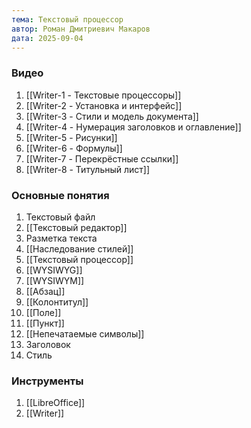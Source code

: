 ```yaml
---
тема: Текстовый процессор
автор: Роман Дмитриевич Макаров
дата: 2025-09-04
---
```


### Видео

1. [[Writer-1 - Текстовые процессоры]]
2. [[Writer-2 - Установка и интерфейс]]
3. [[Writer-3 - Стили и модель документа]]
4. [[Writer-4 - Нумерация заголовков и оглавление]]
5. [[Writer-5 - Рисунки]]
6. [[Writer-6 - Формулы]]
7. [[Writer-7 - Перекрёстные ссылки]]
8. [[Writer-8 - Титульный лист]]

### Основные понятия

1. Текстовый файл
2. [[Текстовый редактор]]
3. Разметка текста
4. [[Наследование стилей]]
5. [[Текстовый процессор]]
6. [[WYSIWYG]]
7. [[WYSIWYM]]
8. [[Абзац]]
9. [[Колонтитул]]
10. [[Поле]]
11. [[Пункт]]
12. [[Непечатаемые символы]]
13. Заголовок
14. Стиль

### Инструменты

1. [[LibreOffice]]
2. [[Writer]]
